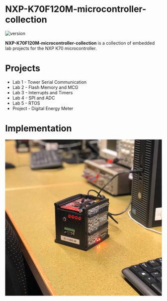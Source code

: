 # NXP-K70F120M-microcontroller-collection

![version](https://img.shields.io/badge/version-5.0.0-blue)

**NXP-K70F120M-microcontroller-collection** is a collection of embedded lab projects for the NXP K70 microcontroller.


# Projects
* Lab 1 - Tower Serial Communication
* Lab 2 - Flash Memory and MCG
* Lab 3 - Interrupts and Timers
* Lab 4 - SPI and ADC
* Lab 5 - RTOS
* Project - Digital Energy Meter

# Implementation

![Implementation](/implementation.jpg)
